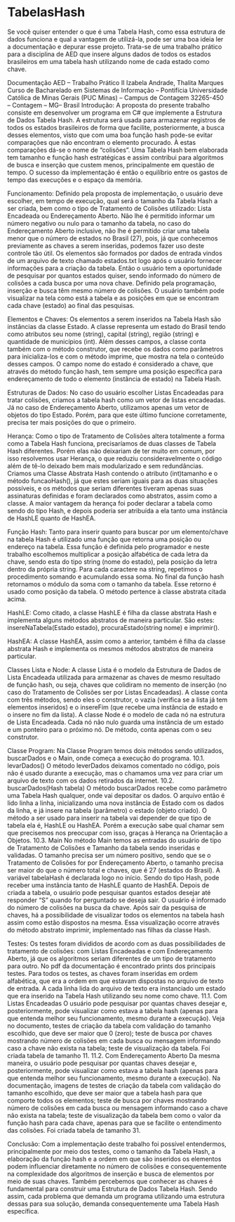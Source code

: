 # TabelasHash

Se você quiser entender o que é uma Tabela Hash, como essa estrutura de dados funciona e qual a vantagem de utilizá-la, pode ser uma boa ideia ler a documentação e depurar esse projeto. Trata-se de uma trabalho prático para a disciplina de AED que insere alguns dados de todos os estados brasileiros em uma tabela hash utilizando nome de cada estado como chave.

Documentação AED – Trabalho Prático II Izabela Andrade, Thalita Marques Curso de Bacharelado em Sistemas de Informação – Pontifícia Universidade Católica de Minas Gerais (PUC Minas) – Campus de Contagem 32265-450 – Contagem – MG– Brasil Introdução: A proposta do presente trabalho consiste em desenvolver um programa em C# que implemente a Estrutura de Dados Tabela Hash. A estrutura será usada para armazenar registros de todos os estados brasileiros de forma que facilite, posteriormente, a busca desses elementos, visto que com uma boa função hash pode-se evitar comparações que não encontram o elemento procurado. À estas comparações dá-se o nome de “colisões”. Uma Tabela Hash bem elaborada tem tamanho e função hash estratégicas e assim contribui para algoritmos de busca e inserção que custem menos, principalmente em questão de tempo. O sucesso da implementação é então o equilíbrio entre os gastos de tempo das execuções e o espaço da memória.

Funcionamento: Definido pela proposta de implementação, o usuário deve escolher, em tempo de execução, qual será o tamanho da Tabela Hash a ser criada, bem como o tipo de Tratamento de Colisões utilizado: Lista Encadeada ou Endereçamento Aberto. Não lhe é permitido informar um número negativo ou nulo para o tamanho da tabela, no caso do Endereçamento Aberto inclusive, não lhe é permitido criar uma tabela menor que o número de estados no Brasil (27), pois, já que conhecemos previamente as chaves a serem inseridas, podemos fazer uso deste controle tão útil. Os elementos são formados por dados de entrada vindos de um arquivo de texto chamado estados.txt logo após o usuário fornecer informações para a criação da tabela. Então o usuário tem a oportunidade de pesquisar por quantos estados quiser, sendo informado do número de colisões a cada busca por uma nova chave. Definido pela programação, inserção e busca têm mesmo número de colisões. O usuário também pode visualizar na tela como está a tabela e as posições em que se encontram cada chave (estado) ao final das pesquisas.

Elementos e Chaves: Os elementos a serem inseridos na Tabela Hash são instâncias da classe Estado. A classe representa um estado do Brasil tendo como atributos seu nome (string), capital (string), região (string) e quantidade de municípios (int). Além desses campos, a classe conta também com o método construtor, que recebe os dados como parâmetros para inicializa-los e com o método imprime, que mostra na tela o conteúdo desses campos. O campo nome do estado é considerado a chave, que através do método função hash, tem sempre uma posição específica para endereçamento de todo o elemento (instância de estado) na Tabela Hash.

Estruturas de Dados: No caso do usuário escolher Listas Encadeadas para tratar colisões, criamos a tabela hash como um vetor de listas encadeadas. Já no caso de Endereçamento Aberto, utilizamos apenas um vetor de objetos do tipo Estado. Porém, para que este último funcione corretamente, precisa ter mais posições do que o primeiro.

Herança: Como o tipo de Tratamento de Colisões altera totalmente a forma como a Tabela Hash funciona, precisaríamos de duas classes de Tabela Hash diferentes. Porém elas não deixariam de ter muito em comum, por isso resolvemos usar Herança, o que reduziu consideravelmente o código além de tê-lo deixado bem mais modularizado e sem redundâncias. Criamos uma Classe Abstrata Hash contendo o atributo (int)tamanho e o método funcaoHash(), já que estes seriam iguais para as duas situações possíveis, e os métodos que seriam diferentes tiveram apenas suas assinaturas definidas e foram declarados como abstratos, assim como a classe. A maior vantagem da herança foi poder declarar a tabela como sendo do tipo Hash, e depois poderia ser atribuída a ela tanto uma instância de HashLE quanto de HashEA.

Função Hash: Tanto para inserir quanto para buscar por um elemento/chave na tabela Hash é utilizado uma função que retorna uma posição ou endereço na tabela. Essa função é definida pelo programador e neste trabalho escolhemos multiplicar a posição alfabética de cada letra da chave, sendo esta do tipo string (nome do estado), pela posição da letra dentro da própria string. Para cada caractere na string, repetimos o procedimento somando e acumulando essa soma. No final da função hash retornamos o módulo da soma com o tamanho da tabela. Esse retorno é usado como posição da tabela. O método pertence à classe abstrata citada acima.

HashLE: Como citado, a classe HashLE é filha da classe abstrata Hash e implementa alguns métodos abstratos de maneira particular. São estes: insereNaTabela(Estado estado), procuraEstado(string nome) e imprimir().

HashEA: A classe HashEA, assim como a anterior, também é filha da classe abstrata Hash e implementa os mesmos métodos abstratos de maneira particular.

Classes Lista e Node: A classe Lista é o modelo da Estrutura de Dados de Lista Encadeada utilizada para armazenar as chaves de mesmo resultado de função hash, ou seja, chaves que colidiram no memento de inserção (no caso do Tratamento de Colisões ser por Listas Encadeadas). A classe conta com três métodos, sendo eles o construtor, o vazia (verifica se a lista já tem elementos inseridos) e o insereFim (que recebe uma instância de estado e o insere no fim da lista). A classe Node é o modelo de cada nó na estrutura de Lista Encadeada. Cada nó não nulo guarda uma instância de um estado e um ponteiro para o próximo nó. De método, conta apenas com o seu construtor.

Classe Program: Na Classe Program temos dois métodos sendo utilizados, buscarDados e o Main, onde começa a execução do programa. 10.1. levarDados() O método leverDados deixamos comentado no código, pois não é usado durante a execução, mas o chamamos uma vez para criar um arquivo de texto com os dados retirados da internet. 10.2. buscarDados(Hash tabela) O método buscarDados recebe como parâmetro uma Tabela Hash qualquer, onde vai depositar os dados. O arquivo então é lido linha a linha, inicializando uma nova instância de Estado com os dados da linha, e já insere na tabela (parâmetro) o estado (objeto criado). O método a ser usado para inserir na tabela vai depender de que tipo de tabela ela é, HashLE ou HashEA. Porém a execução sabe qual chamar sem que precisemos nos preocupar com isso, graças à Herança na Orientação a Objetos. 10.3. Main No método Main temos as entradas do usuário de tipo de Tratamento de Colisões e Tamanho da tabela sendo inseridas e validadas. O tamanho precisa ser um número positivo, sendo que se o Tratamento de Colisões for por Endereçamento Aberto, o tamanho precisa ser maior do que o número total e chaves, que é 27 (estados do Brasil). A variável tabelaHash é declarada logo no início. Sendo do tipo Hash, pode receber uma instância tanto de HashLE quanto de HashEA. Depois de criada a tabela, o usuário pode pesquisar quantos estados desejar até responder “S” quando for perguntado se deseja sair. O usuário é informado do número de colisões na busca da chave. Após sair da pesquisa de chaves, há a possibilidade de visualizar todos os elementos na tabela hash assim como estão dispostos na mesma. Essa visualização ocorre através do método abstrato imprimir, implementado nas filhas da classe Hash.

Testes: Os testes foram divididos de acordo com as duas possibilidades de tratamento de colisões: com Listas Encadeadas e com Endereçamento Aberto, já que os algoritmos seriam diferentes de um tipo de tratamento para outro. No pdf da documentação é encontrado prints dos principais testes. Para todos os testes, as chaves foram inseridas em ordem alfabética, que era a ordem em que estavam dispostas no arquivo de texto de entrada. A cada linha lida do arquivo de texto era instanciado um estado que era inserido na Tabela Hash utilizando seu nome como chave. 11.1. Com Listas Encadeadas O usuário pode pesquisar por quantas chaves desejar e, posteriormente, pode visualizar como estava a tabela hash (apenas para que entenda melhor seu funcionamento, mesmo durante a execução). Veja no documento, testes de criação da tabela com validação do tamanho escolhido, que deve ser maior que 0 (zero); teste de busca por chaves mostrando número de colisões em cada busca ou mensagem informando caso a chave não exista na tabela; teste de visualização da tabela. Foi criada tabela de tamanho 11. 11.2. Com Endereçamento Aberto Da mesma maneira, o usuário pode pesquisar por quantas chaves desejar e, posteriormente, pode visualizar como estava a tabela hash (apenas para que entenda melhor seu funcionamento, mesmo durante a execução). Na documentação, imagens de testes de criação da tabela com validação do tamanho escolhido, que deve ser maior que a tabela hash para que comporte todos os elementos; teste de busca por chaves mostrando número de colisões em cada busca ou mensagem informando caso a chave não exista na tabela; teste de visualização da tabela bem como o valor da função hash para cada chave, apenas para que se facilite o entendimento das colisões. Foi criada tabela de tamanho 31.

Conclusão: Com a implementação deste trabalho foi possível entendermos, principalmente por meio dos testes, como o tamanho da Tabela Hash, a elaboração da função hash e a ordem em que são inseridos os elementos podem influenciar diretamente no número de colisões e consequentemente na complexidade dos algoritmos de inserção e busca de elementos por meio de suas chaves. Também percebemos que conhecer as chaves é fundamental para construir uma Estrutura de Dados Tabela Hash. Sendo assim, cada problema que demanda um programa utilizando uma estrutura dessas para sua solução, demanda consequentemente uma Tabela Hash específica.
